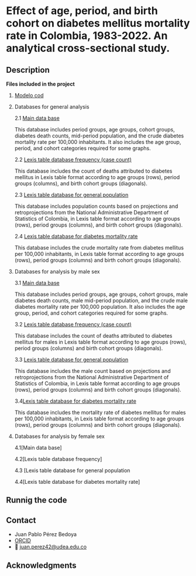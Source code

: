 # Effect of age, period, and birth cohort on diabetes mellitus mortality rate in Colombia, 1983-2022. An analytical cross-sectional study. 

## Description

**Files included in the project**

1. [Modelo cod](https://github.com/IgnacioMendozaC/Diabetes_Mellitus_Mortality/blob/main/Final.R)
   
2. Databases for general analysis 

   2.1 [Main data base](https://github.com/IgnacioMendozaC/Diabetes_Mellitus_Mortality/blob/main/bd_long_dm.xlsx)

   This database includes period groups, age groups, cohort groups, diabetes death counts, mid-period population, and the crude diabetes mortality rate per 100,000 inhabitants. It also includes      the age group, period, and cohort categories required for some graphs.

   2.2 [Lexis table database frequency (case count)](https://github.com/IgnacioMendozaC/Diabetes_Mellitus_Mortality/blob/b9c0230df76629bd26b067b137b977b4d31a4384/TABLA_LEXIS_FRECUENCIA_DM.xlsx)

   This database includes the count of deaths attributed to diabetes mellitus in Lexis table format according to age groups (rows), period groups (columns), and birth cohort groups (diagonals).

   2.3 [Lexis table database for general population](https://github.com/IgnacioMendozaC/Diabetes_Mellitus_Mortality/blob/f65ed500566ba8fd8968e29ef2022830d1ef9c5d/TABLA_LEXIS_POBLACION_GENERAL.xlsx)

   This database includes population counts based on projections and retroprojections from the National Administrative Department of Statistics of Colombia, in Lexis table format according to       age groups (rows), period groups (columns), and birth cohort groups (diagonals).

   2.4 [Lexis table database for diabetes mortality rate](https://github.com/IgnacioMendozaC/Diabetes_Mellitus_Mortality/blob/a3f112a3817492fee9f5e7b0dede1bf8c1b063f3/TABLA_LEXIS_TASA_DM.xlsx)

   This database includes the crude mortality rate from diabetes mellitus per 100,000 inhabitants, in Lexis table format according to age groups (rows), period groups (columns) and birth cohort      groups (diagonals).

3. Databases for analysis by male sex

   3.1 [Main data base](https://github.com/IgnacioMendozaC/Diabetes_Mellitus_Mortality/blob/c67133053ba80ecb89a10456a9f6ee2ce4ced195/bd_long_dm_h.xlsx)

   This database includes period groups, age groups, cohort groups, male diabetes death counts, male mid-period population, and the crude male diabetes mortality rate per 100,000 population. It 
   also includes the age group, period, and cohort categories required for some graphs.
 
   3.2 [Lexis table database frequency (case count)](https://github.com/IgnacioMendozaC/Diabetes_Mellitus_Mortality/blob/f34722ac2887f6040661b12641b79348a54333ac/TABLA_LEXIS_FRECUENCIA_DM_H.xlsx)

   This database includes the count of deaths attributed to diabetes mellitus for males in Lexis table format according to age groups (rows), period groups (columns) and birth 
   cohort groups (diagonals).

   3.3 [Lexis table database for general population](https://github.com/IgnacioMendozaC/Diabetes_Mellitus_Mortality/blob/dd0129f4bfb0747aba1776118155dde5759d846e/TABLA_LEXIS_POBLACION_DM_H.xlsx)

   This database includes the male count based on projections and retroprojections from the National Administrative Department of Statistics of Colombia, in Lexis table format according to age      groups (rows), period groups (columns) and birth cohort groups (diagonals).

   3.4[Lexis table database for diabetes mortality rate](https://github.com/IgnacioMendozaC/Diabetes_Mellitus_Mortality/blob/280416e0540b0cae2d7d207e891aea4492965783/TABLA_LEXIS_TASA_DM_H.xlsx)

   This database includes the mortality rate of diabetes mellitus for males per 100,000 inhabitants, in Lexis table format according to age groups (rows), period groups (columns) and birth          cohort groups (diagonals).

7. Databases for analysis by female sex

   4.1[Main data base]

   4.2[Lexis table database frequency]

   4.3 [Lexis table database for general population

   4.4[Lexis table database for diabetes mortality rate]


## Runnig the code

## Contact

* Juan Pablo Pérez Bedoya
* [ORCID](https://orcid.org/0000-0002-2474-6603)
* :email: juan.perez42@udea.edu.co


## Acknowledgments
